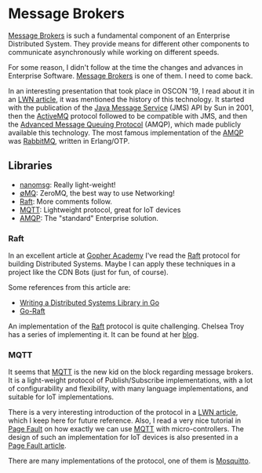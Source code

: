 Message Brokers
===============

[Message Brokers][wikipedia] is such a fundamental component of an Enterprise
Distributed System.  They provide means for different other components to
communicate asynchronously while working on different speeds.

For some reason, I didn't follow at the time the changes and advances in
Enterprise Software.  [Message Brokers][wikipedia] is one of them.  I need to
come back.

In an interesting presentation that took place in OSCON '19, I read about it in
an [LWN article](https://lwn.net/Articles/761930/), it was mentioned the
history of this technology.  It started with the publication of
the [Java Message Service][jms] (JMS) API by Sun in 2001, then the
[ActiveMQ][activemq] protocol followed to be compatible with JMS,
and then the [Advanced Message Queuing Protocol][amqp] (AMQP), which made
publicly available this technology.  The most famous implementation of
the [AMQP][amqp] was [RabbitMQ][rabbitmq], written in Erlang/OTP.


Libraries
---------

 - [nanomsg][nanomsg]:  Really light-weight!
 - [∅MQ][zmq]:  ZeroMQ, the best way to use Networking!
 - [Raft][raft]:  More comments follow.
 - [MQTT][mqtt]:  Lightweight protocol, great for IoT devices
 - [AMQP][amqp]:  The "standard" Enterprise solution.


### Raft

In an excellent article at [Gopher Academy][gopher] I've read the [Raft][raft]
protocol for building Distributed Systems.  Maybe I can apply these techniques
in a project like the CDN Bots (just for fun, of course).

Some references from this article are:

 - [Writing a Distributed Systems Library in Go][article]
 - [Go-Raft][go-raft]

An implementation of the [Raft][raft] protocol is quite challenging.
Chelsea Troy has a series of implementing it.  It can be found at her
[blog](https://chelseatroy.com/tag/raft/).


### MQTT

It seems that [MQTT][mqtt] is the new kid on the block regarding message brokers.
It is a light-weight protocol of Publish/Subscribe implementations, with a lot of
configurability and flexibility, with many language implementations, and suitable
for IoT implementations.

There is a very interesting introduction of the protocol in a
[LWN article](https://lwn.net/Articles/753705/), which I keep here for future
reference.  Also, I read a very nice tutorial in [Page Fault][pagefault-tutorial]
on how exactly we can use [MQTT][mqtt] with micro-controllers.
The design of such an implementation for IoT devices is also presented in a
[Page Fault article][pagefault-design].

[pagefault-tutorial]: https://pagefault.blog/2017/08/01/flash-sonoff-s20-wifi-outlet-with-custom-mqtt-firmware/
[pagefault-design]:   https://pagefault.blog/2017/03/02/using-local-mqtt-broker-for-cloud-and-interprocess-communication/

There are many implementations of the protocol, one of them is
[Mosquitto](http://mosquitto.org/).


[article]:	https://blog.gopheracademy.com/writing-a-distributed-systems-library/
[wikipedia]:	https://en.wikipedia.org/wiki/Message_broker
[gopher]:	https://www.gopheracademy.com/
[raft]:		http://raftconsensus.github.io/
[go-raft]:	https://github.com/goraft/raft
[nanomsg]:	http://nanomsg.org/index.html
[activemq]:	https://activemq.apache.org/
[zmq]:		http://zguide.zeromq.org/
[mqtt]:		http://mqtt.org/
[amqp]:		https://www.amqp.org/
[rabbitmq]:	https://www.rabbitmq.com/
[jms]:		https://www.oracle.com/technetwork/articles/java/introjms-1577110.html
